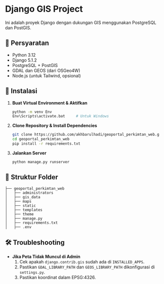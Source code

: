 # Django GIS Project

Ini adalah proyek Django dengan dukungan GIS menggunakan PostgreSQL dan PostGIS.

## 📌 Persyaratan
- Python 3.12
- Django 5.1.2
- PostgreSQL + PostGIS
- GDAL dan GEOS (dari OSGeo4W)
- Node.js (untuk Tailwind, opsional)

## 🚀 Instalasi

1. **Buat Virtual Environment & Aktifkan**
   ```sh
   python -m venv Env
   Env\Scripts\activate.bat     # Untuk Windows
   ```

2. **Clone Repository & Install Dependencies**
   ```sh
   git clone https://github.com/akhbarulhadi/geoportal_perkimtan_web.git
   cd geoportal_perkimtan_web
   pip install -r requirements.txt
   ```

3. **Jalankan Server**
   ```sh
   python manage.py runserver
   ```

## 📂 Struktur Folder
```
├── geoportal_perkimtan_web
│   ├── administrators
│   ├── gis_data
│   ├── maps
│   ├── static
│   ├── templates
│   ├── theme
│   ├── manage.py
│   ├── requirements.txt
│   ├── .env
```

## 🛠 Troubleshooting
- **Jika Peta Tidak Muncul di Admin**
  1. Cek apakah `django.contrib.gis` sudah ada di `INSTALLED_APPS`.
  2. Pastikan `GDAL_LIBRARY_PATH` dan `GEOS_LIBRARY_PATH` dikonfigurasi di `settings.py`.
  3. Pastikan koordinat dalam EPSG:4326.


